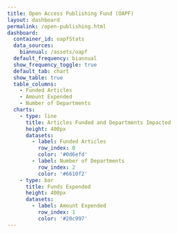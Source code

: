 ```yaml
---
title: Open Access Publishing Fund (OAPF)
layout: dashboard
permalink: /open-publishing.html
dashboard:
  container_id: oapfStats
  data_sources:
    biannual: /assets/oapf
  default_frequency: biannual
  show_frequency_toggle: true
  default_tab: chart
  show_table: true
  table_columns:
    - Funded Articles
    - Amount Expended
    - Number of Departments
  charts:
    - type: line
      title: Articles Funded and Departments Impacted
      height: 400px
      datasets:
        - label: Funded Articles
          row_index: 0
          color: '#0d6efd'
        - label: Number of Departments
          row_index: 2
          color: '#6610f2'
    - type: bar
      title: Funds Expended
      height: 400px
      datasets:
        - label: Amount Expended
          row_index: 1
          color: '#20c997'
---
```

